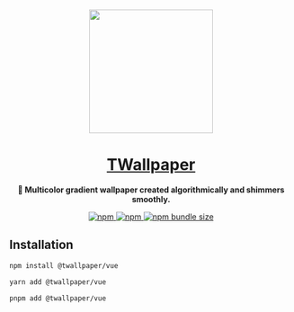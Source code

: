 <br>
<p align="center">
  <a href="https://twallpaper.js.org">
    <img height="220" src="https://twallpaper.js.org/utya.webp"/>
    <br/>
    <h1 align="center">TWallpaper</h1>
  </a>
</p>

<p align="center">
  <b>🌈 Multicolor gradient wallpaper created algorithmically and shimmers smoothly.</b>
</p>

<p align="center">
  <a href="https://www.npmjs.com/package/@twallpaper/vue">
    <img alt="npm" src="https://img.shields.io/npm/v/@twallpaper/vue">
  </a>
  <a href="https://www.npmjs.com/package/@twallpaper/vue">
    <img alt="npm" src="https://img.shields.io/npm/dt/@twallpaper/vue?color=blue">
  </a>
  <a href="https://bundlephobia.com/package/@twallpaper/vue@latest">
    <img alt="npm bundle size" src="https://img.shields.io/bundlephobia/minzip/@twallpaper/vue">
  </a>
</p>

## Installation

```sh
npm install @twallpaper/vue
```

```sh
yarn add @twallpaper/vue
```

```sh
pnpm add @twallpaper/vue
```
